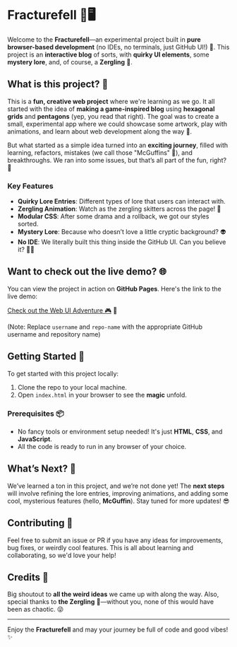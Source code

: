 #  Fracturefell 🌌🖥️

Welcome to the **Fracturefell**—an experimental project built in **pure browser-based development** (no IDEs, no terminals, just GitHub UI!) 🚀. This project is an **interactive blog** of sorts, with **quirky UI elements**, some **mystery lore**, and, of course, a **Zergling** 🦗.

## What is this project? 🤔

This is a **fun, creative web project** where we're learning as we go. It all started with the idea of **making a game-inspired blog** using **hexagonal grids** and **pentagons** (yep, you read that right). The goal was to create a small, experimental app where we could showcase some artwork, play with animations, and learn about web development along the way 🌟.

But what started as a simple idea turned into an **exciting journey**, filled with learning, refactors, mistakes (we call those "McGuffins" 🔮), and breakthroughs. We ran into some issues, but that’s all part of the fun, right? 👾

### Key Features
- **Quirky Lore Entries**: Different types of lore that users can interact with.
- **Zergling Animation**: Watch as the zergling skitters across the page! 🦗
- **Modular CSS**: After some drama and a rollback, we got our styles sorted.
- **Mystery Lore**: Because who doesn’t love a little cryptic background? 👽
- **No IDE**: We literally built this thing inside the GitHub UI. Can you believe it? 👨‍💻

## Want to check out the live demo? 🌐

You can view the project in action on **GitHub Pages**. Here's the link to the live demo:

[Check out the Web UI Adventure 🎮](https://username.github.io/repo-name) 🌟

(Note: Replace `username` and `repo-name` with the appropriate GitHub username and repository name)

## Getting Started 🔧

To get started with this project locally:
1. Clone the repo to your local machine.
2. Open `index.html` in your browser to see the **magic** unfold.

### Prerequisites 📦
- No fancy tools or environment setup needed! It's just **HTML**, **CSS**, and **JavaScript**.
- All the code is ready to run in any browser of your choice.

## What’s Next? 🚀

We’ve learned a ton in this project, and we’re not done yet! The **next steps** will involve refining the lore entries, improving animations, and adding some cool, mysterious features (hello, **McGuffin**). Stay tuned for more updates! 😎

## Contributing 🤝

Feel free to submit an issue or PR if you have any ideas for improvements, bug fixes, or weirdly cool features. This is all about learning and collaborating, so we'd love your help!

## Credits 🎨

Big shoutout to **all the weird ideas** we came up with along the way. Also, special thanks to **the Zergling** 🦗—without you, none of this would have been as chaotic. 😜

---

Enjoy the **Fracturefell** and may your journey be full of code and good vibes! ✨

